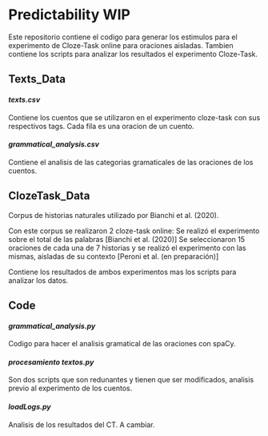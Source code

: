 # Predictability WIP

Este repositorio contiene el codigo para generar los estimulos para el experimento de Cloze-Task online para oraciones aisladas. Tambien contiene los scripts para analizar los resultados el experimento Cloze-Task.

## Texts_Data

#### _texts.csv_
Contiene los cuentos que se utilizaron en el experimento cloze-task con sus respectivos tags. Cada fila es una oracion de un cuento.
#### _grammatical_analysis.csv_
Contiene el analisis de las categorias gramaticales de las oraciones de los cuentos. 

## ClozeTask_Data

Corpus de historias naturales utilizado por Bianchi et al. (2020).

Con este corpus se realizaron 2 cloze-task online:
Se realizó el experimento sobre el total de las palabras [Bianchi et al. (2020)]
Se seleccionaron 15 oraciones de cada una de 7 historias y se realizó el experimento con las mismas, aisladas de su contexto [Peroni et al. (en preparación)]

Contiene los resultados de ambos experimentos mas los scripts para analizar los datos.

## Code
#### _grammatical_analysis.py_
Codigo para hacer el analisis gramatical de las oraciones con spaCy.
#### _procesamiento textos.py_
Son dos scripts que son redunantes y tienen que ser modificados, analisis previo al experimento de los cuentos. 
#### _loadLogs.py_
Analisis de los resultados del CT. A cambiar. 
